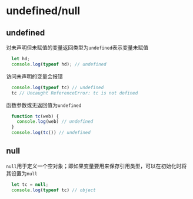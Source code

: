 # undefined/null

## undefined

对未声明但未赋值的变量返回类型为<code>undefined</code>表示变量未赋值

```javascript
  let hd;
  console.log(typeof hd); // undefined
```

访问未声明的变量会报错
```javascript
  console.log(typeof tc) // undefined
  tc // Uncaught ReferenceError: tc is not defined
```

函数参数或无返回值为<code>undefined</code>
```javascript
  function tc(web) {
    console.log(web) // undefined
  }
  console.log(tc()) // undefined
```

## null

<code>null</code>用于定义一个空对象；即如果变量要用来保存引用类型，可以在初始化时将其设置为<code>null</code>

```javascript
  let tc = null;
  console.log(typeof tc) // object
```